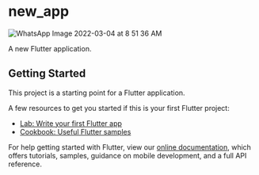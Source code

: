 # new_app
![WhatsApp Image 2022-03-04 at 8 51 36 AM](https://user-images.githubusercontent.com/104134060/164874590-6d086232-dc18-4405-89b4-4117e8a71b61.jpeg)


A new Flutter application.

## Getting Started

This project is a starting point for a Flutter application.

A few resources to get you started if this is your first Flutter project:

- [Lab: Write your first Flutter app](https://flutter.dev/docs/get-started/codelab)
- [Cookbook: Useful Flutter samples](https://flutter.dev/docs/cookbook)

For help getting started with Flutter, view our
[online documentation](https://flutter.dev/docs), which offers tutorials,
samples, guidance on mobile development, and a full API reference.
